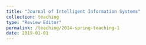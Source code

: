 ```yaml
---
title: "Journal of Intelligent Information Systems"
collection: teaching
type: "Review Editor"
permalink: /teaching/2014-spring-teaching-1
date: 2019-01-01
---
```


